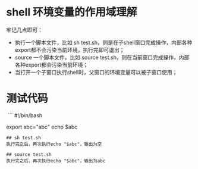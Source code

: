 # shell 环境变量的作用域理解

牢记几点即可：
* 执行一个脚本文件，比如 sh test.sh，则是在子shell窗口完成操作，内部各种export都不会污染当前环境，执行完即可退出；
* source 一个脚本文件，比如 source test.sh，则在当前窗口完成操作，内部各种export都会污染当前环境；
* 当打开一个子窗口执行shell时，父窗口的环境变量可以被子窗口使用；

# 测试代码
 ```
 #!/bin/bash
 
 export abc="abc"
 echo $abc
 ```
 ## sh test.sh
 执行完之后，再次执行echo "$abc"，输出为空
 
 ## source test.sh 
 执行完之后，再次执行echo "$abc"，输出为abc
